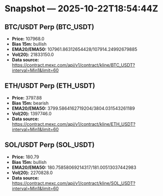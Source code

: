 # Snapshot — 2025-10-22T18:54:44Z

## BTC/USDT Perp (BTC_USDT)
- **Price:** 107968.0
- **Bias 15m:** bullish
- **EMA20/EMA50:** 107961.86312654428/107914.24992679885
- **Vol(20):** 21833150.0
- **Data source:** https://contract.mexc.com/api/v1/contract/kline/BTC_USDT?interval=Min1&limit=60

## ETH/USDT Perp (ETH_USDT)
- **Price:** 3797.88
- **Bias 15m:** bearish
- **EMA20/EMA50:** 3799.5864162719204/3804.031543261189
- **Vol(20):** 1397746.0
- **Data source:** https://contract.mexc.com/api/v1/contract/kline/ETH_USDT?interval=Min1&limit=60

## SOL/USDT Perp (SOL_USDT)
- **Price:** 180.79
- **Bias 15m:** bullish
- **EMA20/EMA50:** 180.75858069214317/181.00513037442983
- **Vol(20):** 2270828.0
- **Data source:** https://contract.mexc.com/api/v1/contract/kline/SOL_USDT?interval=Min1&limit=60
